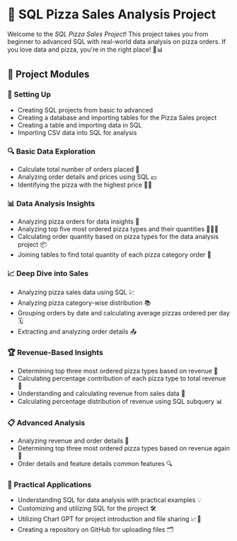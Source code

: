 # 🍕 SQL Pizza Sales Analysis Project

Welcome to the *SQL Pizza Sales Project*! This project takes you from beginner to advanced SQL with real-world data analysis on pizza orders. If you love data and pizza, you're in the right place! 🍕📊

## 🚀 Project Modules

### 📁 Setting Up
- Creating SQL projects from basic to advanced
- Creating a database and importing tables for the Pizza Sales project
- Creating a table and importing data in SQL
- Importing CSV data into SQL for analysis

### 🔍 Basic Data Exploration
- Calculate total number of orders placed 🧾
- Analyzing order details and prices using SQL 💵
- Identifying the pizza with the highest price 🧀🍕

### 📊 Data Analysis Insights
- Analyzing pizza orders for data insights 🧠
- Analyzing top five most ordered pizza types and their quantities 🍕🍕🍕
- Calculating order quantity based on pizza types for the data analysis project 📦
- Joining tables to find total quantity of each pizza category order 🔗

### 📈 Deep Dive into Sales
- Analyzing pizza sales data using SQL 💹
- Analyzing pizza category-wise distribution 📚
- Grouping orders by date and calculating average pizzas ordered per day 🗓
- Extracting and analyzing order details 📤

### 🏆 Revenue-Based Insights
- Determining top three most ordered pizza types based on revenue 🥇
- Calculating percentage contribution of each pizza type to total revenue 📐
- Understanding and calculating revenue from sales data 💸
- Calculating percentage distribution of revenue using SQL subquery 📊

### 📋 Advanced Analysis
- Analyzing revenue and order details 📑
- Determining top three most ordered pizza types based on revenue again 🔁
- Order details and feature details common features 🔍

### 🧠 Practical Applications
- Understanding SQL for data analysis with practical examples 💡
- Customizing and utilizing SQL for the project 🛠
- Utilizing Chart GPT for project introduction and file sharing 📈🤖
- Creating a repository on GitHub for uploading files 🗂
